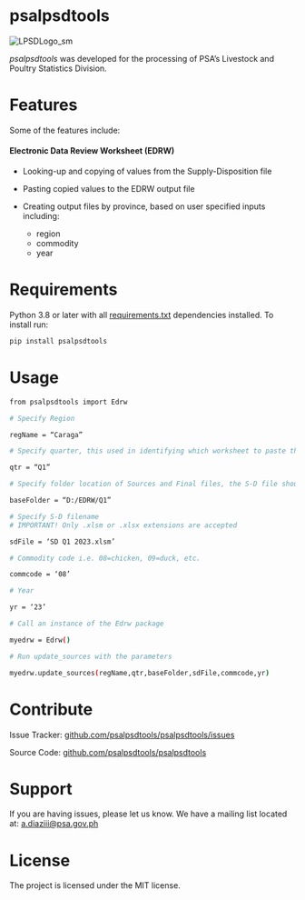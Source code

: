 # psalpsdtools
![LPSDLogo_sm](https://github.com/tondiaz/psalpsdtools/assets/3798545/643ce509-132b-47ad-b803-d75a1ffb421a)

_psalpsdtools_ was developed for the processing of PSA’s Livestock and Poultry Statistics Division.

# Features

Some of the features include:

####  Electronic Data Review Worksheet (EDRW)
- Looking-up and copying of values from the Supply-Disposition file
- Pasting copied values to the EDRW output file
- Creating output files by province, based on user specified inputs including:

  	- region
	- commodity
	- year

# Requirements

Python 3.8 or later with all [requirements.txt](https://github.com/tondiaz/psalpsdtools/blob/main/docs/requirements.txt) dependencies installed. To install run:

```bash
pip install psalpsdtools
```
# Usage
```bash
from psalpsdtools import Edrw

# Specify Region

regName = “Caraga”

# Specify quarter, this used in identifying which worksheet to paste the copied values from the S-D file..

qtr = “Q1”

# Specify folder location of Sources and Final files, the S-D file should also be found here.

baseFolder = “D:/EDRW/Q1”

# Specify S-D filename
# IMPORTANT! Only .xlsm or .xlsx extensions are accepted

sdFile = ‘SD Q1 2023.xlsm’

# Commodity code i.e. 08=chicken, 09=duck, etc.

commcode = ‘08’

# Year

yr = ‘23’

# Call an instance of the Edrw package

myedrw = Edrw()

# Run update_sources with the parameters

myedrw.update_sources(regName,qtr,baseFolder,sdFile,commcode,yr)
```

# Contribute

Issue Tracker: [github.com/psalpsdtools/psalpsdtools/issues](github.com/psalpsdtools/psalpsdtools/issues)

Source Code: [github.com/psalpsdtools/psalpsdtools](github.com/psalpsdtools/psalpsdtools)

# Support

If you are having issues, please let us know. We have a mailing list located at: a.diaziii@psa.gov.ph

# License

The project is licensed under the MIT license.
